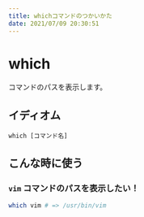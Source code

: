 ```yaml
---
title: whichコマンドのつかいかた
date: 2021/07/09 20:30:51
---
```


# which

コマンドのパスを表示します。

## イディオム

```
which [コマンド名]
```

## こんな時に使う

### `vim` コマンドのパスを表示したい！

```sh
which vim # => /usr/bin/vim
```
